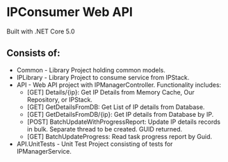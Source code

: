 # IPConsumer Web API
Built with .NET Core 5.0
## Consists of: 
 - Common - Library Project holding common models.
 - IPLibrary - Library Project to consume service from IPStack.
 - API - Web API project with IPManagerController. Functionality includes:
    - [GET] Details/{ip}: Get IP Details from Memory Cache, Our Repository, or IPStack.
    - [GET] GetDetailsFromDB: Get List of IP details from Database.
    - [GET] GetDetailsFromDB/{ip}:  Get IP details from Database by IP.
    - [POST] BatchUpdateWithProgressReport: Update IP details records in bulk. Separate thread to be created. GUID returned.
    - [GET] BatchUpdateProgress: Read task progress report by Guid.
 - API.UnitTests - Unit Test Project consisting of tests for IPManagerService.
 
